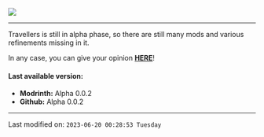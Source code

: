 ![](https://raw.githubusercontent.com/TravellersModpack/Travellers/main/Status_Banner.png)
***
Travellers is still in alpha phase, so there are still many mods and various refinements missing in it.

In any case, you can give your opinion [**HERE**](https://github.com/TravellersModpack/Travellers/issues)!

#### Last available version:
- **Modrinth:** Alpha 0.0.2
- **Github:** Alpha 0.0.2

------------
Last modified on: `2023-06-20 00:28:53 Tuesday`
